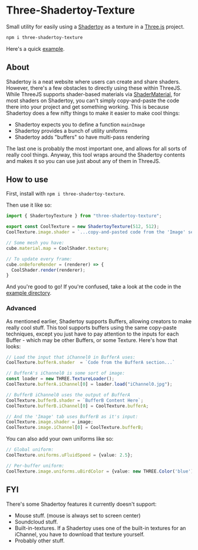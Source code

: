 # Three-Shadertoy-Texture

Small utility for easily using a [Shadertoy](https://www.shadertoy.com/) as a texture in a [Three.js](https://threejs.org/) project.

```sh
npm i three-shadertoy-texture
```

Here's a quick [example](https://three-shadertoy-texture-example.vercel.app/).

## About

Shadertoy is a neat website where users can create and share shaders. However, there's a few obstacles to
directly using these within ThreeJS. While ThreeJS supports shader-based materials via 
[ShaderMaterial](https://threejs.org/docs/?q=ShaderMa#api/en/materials/ShaderMaterial), for most shaders on
Shadertoy, you can't simply copy-and-paste the code there into your project and get something working. This
is because Shadertoy does a few nifty things to make it easier to make cool things:

  - Shadertoy expects you to define a function `mainImage`
  - Shadertoy provides a bunch of utility uniforms
  - Shadertoy adds "buffers" so have multi-pass rendering

The last one is probably the most important one, and allows for all sorts of really cool things. Anyway,
this tool wraps around the Shadertoy contents and makes it so you can use just about any of them in ThreeJS.

## How to use

First, install with `npm i three-shadertoy-texture`.

Then use it like so:

``` typescript
import { ShadertoyTexture } from "three-shadertoy-texture";

export const CoolTexture = new ShadertoyTexture(512, 512);
CoolTexture.image.shader = `...copy-and-pasted code from the 'Image' section...`;

// Some mesh you have:
cube.material.map = CoolShader.texture;

// To update every frame:
cube.onBeforeRender = (renderer) => {
  CoolShader.render(renderer);
}
```

And you're good to go! If you're confused, take a look at the code
in the [example directory](https://github.com/lukeschaefer/Three-Shadertoy-Texture/tree/main/example/src).

### Advanced

As mentioned earlier, Shadertoy supports Buffers, allowing creators to make really cool stuff.
This tool supports buffers using the same copy-paste techniques, except you just have to
pay attention to the inputs for each Buffer - which may be other Buffers, or some Texture.
Here's how that looks:

```typescript
// Load the input that iChannel0 in BufferA uses:
CoolTexture.bufferA.shader  = `Code from the BufferA section...`

// BufferA's iChannel0 is some sort of image:
const loader = new THREE.TextureLoader();
CoolTexture.bufferA.iChannel[0] = loader.load("iChannel0.jpg");

// BufferB iChannel0 uses the output of BufferA
CoolTexture.bufferB.shader = `BufferB Content Here`;
CoolTexture.bufferB.iChannel[0] = CoolTexture.bufferA;

// And the 'Image' tab uses BufferB as it's input:
CoolTexture.image.shader = image;
CoolTexture.image.iChannel[0] = CoolTexture.bufferB;
```

You can also add your own uniforms like so:

```typescript
// Global uniform:
CoolTexture.uniforms.uFluidSpeed = {value: 2.5};

// Per-buffer uniform:
CoolTexture.image.uniforms.uBirdColor = {value: new THREE.Color('blue')};
```

## FYI

There's some Shadertoy features it currently doesn't support:

- Mouse stuff. (mouse is always set to screen center)
- Soundcloud stuff.
- Built-in-textures.
  If a Shadertoy uses one of the built-in textures for an iChannel, you
  have to download that texture yourself.
- Probably other stuff.

